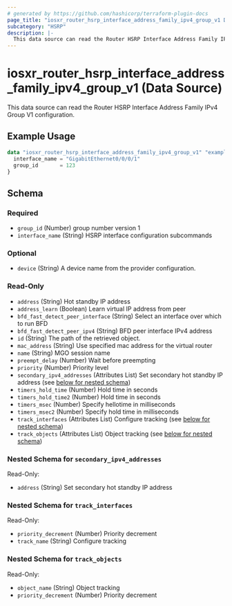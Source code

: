 ```yaml
---
# generated by https://github.com/hashicorp/terraform-plugin-docs
page_title: "iosxr_router_hsrp_interface_address_family_ipv4_group_v1 Data Source - terraform-provider-iosxr"
subcategory: "HSRP"
description: |-
  This data source can read the Router HSRP Interface Address Family IPv4 Group V1 configuration.
---
```


# iosxr_router_hsrp_interface_address_family_ipv4_group_v1 (Data Source)

This data source can read the Router HSRP Interface Address Family IPv4 Group V1 configuration.

## Example Usage

```terraform
data "iosxr_router_hsrp_interface_address_family_ipv4_group_v1" "example" {
  interface_name = "GigabitEthernet0/0/0/1"
  group_id       = 123
}
```

<!-- schema generated by tfplugindocs -->
## Schema

### Required

- `group_id` (Number) group number version 1
- `interface_name` (String) HSRP interface configuration subcommands

### Optional

- `device` (String) A device name from the provider configuration.

### Read-Only

- `address` (String) Hot standby IP address
- `address_learn` (Boolean) Learn virtual IP address from peer
- `bfd_fast_detect_peer_interface` (String) Select an interface over which to run BFD
- `bfd_fast_detect_peer_ipv4` (String) BFD peer interface IPv4 address
- `id` (String) The path of the retrieved object.
- `mac_address` (String) Use specified mac address for the virtual router
- `name` (String) MGO session name
- `preempt_delay` (Number) Wait before preempting
- `priority` (Number) Priority level
- `secondary_ipv4_addresses` (Attributes List) Set secondary hot standby IP address (see [below for nested schema](#nestedatt--secondary_ipv4_addresses))
- `timers_hold_time` (Number) Hold time in seconds
- `timers_hold_time2` (Number) Hold time in seconds
- `timers_msec` (Number) Specify hellotime in milliseconds
- `timers_msec2` (Number) Specify hold time in milliseconds
- `track_interfaces` (Attributes List) Configure tracking (see [below for nested schema](#nestedatt--track_interfaces))
- `track_objects` (Attributes List) Object tracking (see [below for nested schema](#nestedatt--track_objects))

<a id="nestedatt--secondary_ipv4_addresses"></a>
### Nested Schema for `secondary_ipv4_addresses`

Read-Only:

- `address` (String) Set secondary hot standby IP address


<a id="nestedatt--track_interfaces"></a>
### Nested Schema for `track_interfaces`

Read-Only:

- `priority_decrement` (Number) Priority decrement
- `track_name` (String) Configure tracking


<a id="nestedatt--track_objects"></a>
### Nested Schema for `track_objects`

Read-Only:

- `object_name` (String) Object tracking
- `priority_decrement` (Number) Priority decrement
